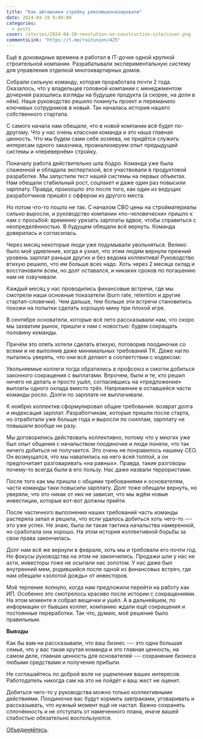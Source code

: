 ```yaml
---
title: "Как айтишники стройку революционизировали"
date: 2024-04-19 9:00:00
categories:
  - posts
cover: /stories/2024-04-19-revolution-on-construction-site/cover.png
commentsLink: "https://t.me/ruitunion/425"
---
```


Ещё в доковидные времена я работал в IT-дочке одной крупной строительной
компании. Разрабатывали экспериментальную систему для управления отделкой
многоквартирных домов.

Собрали сильную команду, которая проработала почти 2 года. Оказалось, что у
владельцев головной компании с менеджментом дочерней разошлись взгляды на
будущее продукта (а скорее, на доли в нём). Наше руководство решило покинуть
проект и переманило ключевых сотрудников в новый. Так началась история нашего
собственного стартапа.

С самого начала нам обещали, что в новой компании всё будет по-другому. Что у
нас очень классная команда и это наша главная ценность. Что мы будем сами себе
хозяева, не придётся служить интересам одного заказчика, проанализируем опыт
предыдущей системы и «перевернём» стройку.

Поначалу работа действительно шла бодро. Команда уже была слаженной и обладала
экспертизой, все участвовали в продуктовой разработке. Мы запустили тест нашей
системы на первых объектах. Нам обещали стабильный рост, соцпакет и даже один
раз повысили зарплату. Правда, произошло это после того, как один из ведущих
разработчиков пришёл с оффером из другого места.

Но потом что-то пошло не так. С началом СВО цены на стройматериалы сильно
выросли, и руководство компании «по-человечески» пришло к нам с просьбой:
временно урезать зарплаты вдвое, чтобы справиться с неопределённостью. В будущем
обещали всё вернуть. Команда доверилась и согласилась.

Через месяц некоторые люди уже подумывали увольняться. Велико было моё
удивление, когда я узнал, что этим людям вернули прежний уровень зарплат раньше
других и без ведома коллектива! Руководство втихую решило, что им больше всех
надо. Хоть через 2 месяца оклад и восстановили всем, но долг оставался, и
никаких сроков по погашению нам не озвучивали.

[](./image3.png)

Каждый месяц у нас проводились финансовые встречи, где мы смотрели наши основные
показатели (burn rate, retention и другие стартап-словечки). Чем дальше, тем
больше эти встречи становились похожи на попытки сделать хорошую мину при плохой
игре.

В сентябре основатели, которые всё лето рассказывали нам, что скоро мы захватим
рынок, пришли к нам с новостью: будем сокращать половину команды.

[](./image1.png)

Причём это опять хотели сделать втихую, поговорив поодиночке со всеми и не
выполнив даже минимальных требований ТК. Даже нагло пытались уверять, что они
всё делают в соответствии с кодексом:

[](./image2.png)

Увольняемые коллеги тогда обратились в профсоюз и смогли добиться законного
сокращения с выплатами. Впрочем, были и те, кто решил ничего не делать и просто
ушёл, согласившись на «предложение» выплаты одного оклада вместо трёх.
Напряжение в оставшейся части команды росло. Долги по зарплате не выплачивали.

К ноябрю коллектив сформулировал общие требования: возврат долга и индексация
зарплат. Разработчикам, которые пришли после старта, но отработали уже больше
года и выросли по скиллам, зарплату не повышали вообще ни разу.

Мы договорились действовать коллективно, потому что у многих уже был опыт
общения с начальством поодиночке и люди поняли, что так ничего добиться не
получается. Это очень не понравилось нашему СЕО. Он возмущался, что мы
навалились на него всей толпой, а он предпочитает разговаривать «на равных».
Правда, такие разговоры почему-то всегда были в его пользу. Нас даже назвали
террористами.

После того как мы пришли с общими требованиями к основателям, части команды таки
повысили зарплату. Долг тоже обещали вернуть, но уверяли, что это никак от них
не зависит, что мы ждём новые инвестиции, которые вот-вот должны прийти.

После частичного выполнения наших требований часть команды растеряла запал и
решила, что если удалось добиться хоть чего-то --- это уже успех. Не знаю, была
ли такая тактика начальства намеренной, но сработала она хорошо. На этом история
коллективной борьбы за свои права закончилась.

Долг нам всё же вернули в феврале, хоть мы и требовали его почти год. Но фокусы
руководства на этом не закончились. Продажи шли у нас не ахти, инвесторы тоже не
осыпали нас золотом. У нас даже был внутренний мем, родившийся после одной из
финансовых встреч, где нам обещали «золотой дождь» от инвесторов.

Моё терпение лопнуло, когда нам предложили перейти на работу как ИП. Особенно
это смотрелось красиво после истории с сокращениями. На этом моменте я собрал
вещички и ушёл. А в дальнейшем, по информации от бывших коллег, компанию ждали
ещё сокращения и постоянные переработки. Так что, думаю, моё решение было
правильным.

**Выводы**

Как бы вам ни рассказывали, что ваш бизнес --- это одна большая семья, что у вас
такая крутая команда и это главная ценность, на самом деле, главная ценность для
основателей --- сохранение бизнеса любыми средствами и получение прибыли.

Не соглашайтесь по доброй воле на ущемление ваших интересов. Работодатель
никогда сам на это не пойдёт и ваш жест не оценит.

Добиться чего-то у руководства можно только коллективными действиями. Поодиночке
вас будут кормить завтраками, уговаривать и рассказывать, что нужный момент ещё
не настал. Важно сохранять сплочённость и не отступать от намеченного плана,
иначе вашей слабостью обязательно воспользуются.

[Объединяйтесь](http://ruitunion.org/materials/).
